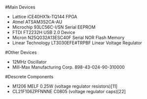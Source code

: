 #Main Devices
* Lattice iCE40HX1k-TQ144 FPGA
* Atmel ATSAM3S2CA-AU
* Microchip 93LC56C-I/SN Serial EEPROM
* FTDI FT2232H USB 2.0 Device
* Micron N25Q032A13ESC40F Serial NOR Flash Memory
* Linear Technology LT3030EFE#TRPBF Linear Voltage Regulator

#Other Devices
* 12MHz Oscillator
* Mill-Max Manufacturing Corp. 898-43-024-90-310000

#Descrete Components
* M1206 MELF 0.25W (voltage regulator resistors)[11]
* CL21F106ZPFNNNE C0805 (voltage regulator caps)[22]



